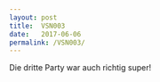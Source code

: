 ```yaml
---
layout: post
title:  VSN003
date:   2017-06-06
permalink: /VSN003/
---
```


Die dritte Party war auch richtig super!
